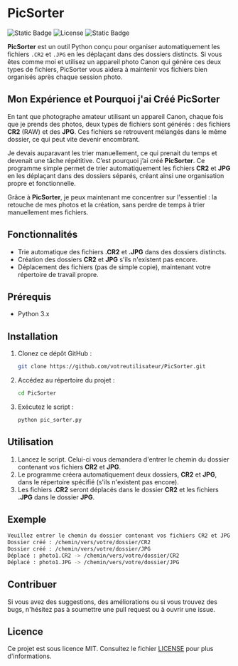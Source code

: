 # PicSorter
![Static Badge](https://img.shields.io/badge/Contributeur-1-brightgreen?style=flat&logo=clubhouse&logoColor=white&logoSize=auto) 
![License](https://img.shields.io/github/license/Nyx-Off/AceVenturaTheGame) 
![Static Badge](https://img.shields.io/badge/Python-black?style=plastic&logo=python&logoColor=white&logoSize=auto&color=yellow)


**PicSorter** est un outil Python conçu pour organiser automatiquement les fichiers `.CR2` et `.JPG` en les déplaçant dans des dossiers distincts. Si vous êtes comme moi et utilisez un appareil photo Canon qui génère ces deux types de fichiers, PicSorter vous aidera à maintenir vos fichiers bien organisés après chaque session photo.

## Mon Expérience et Pourquoi j'ai Créé **PicSorter**

En tant que photographe amateur utilisant un appareil Canon, chaque fois que je prends des photos, deux types de fichiers sont générés : des fichiers **CR2** (RAW) et des **JPG**. Ces fichiers se retrouvent mélangés dans le même dossier, ce qui peut vite devenir encombrant. 

Je devais auparavant les trier manuellement, ce qui prenait du temps et devenait une tâche répétitive. C’est pourquoi j’ai créé **PicSorter**. Ce programme simple permet de trier automatiquement les fichiers **CR2** et **JPG** en les déplaçant dans des dossiers séparés, créant ainsi une organisation propre et fonctionnelle.

Grâce à **PicSorter**, je peux maintenant me concentrer sur l'essentiel : la retouche de mes photos et la création, sans perdre de temps à trier manuellement mes fichiers.

## Fonctionnalités
- Trie automatique des fichiers **.CR2** et **.JPG** dans des dossiers distincts.
- Création des dossiers **CR2** et **JPG** s'ils n'existent pas encore.
- Déplacement des fichiers (pas de simple copie), maintenant votre répertoire de travail propre.

## Prérequis
- Python 3.x

## Installation
1. Clonez ce dépôt GitHub :
    ```bash
    git clone https://github.com/votreutilisateur/PicSorter.git
    ```
2. Accédez au répertoire du projet :
    ```bash
    cd PicSorter
    ```

3. Exécutez le script :
    ```bash
    python pic_sorter.py
    ```

## Utilisation
1. Lancez le script. Celui-ci vous demandera d'entrer le chemin du dossier contenant vos fichiers **CR2** et **JPG**.
2. Le programme créera automatiquement deux dossiers, **CR2** et **JPG**, dans le répertoire spécifié (s'ils n'existent pas encore).
3. Les fichiers **.CR2** seront déplacés dans le dossier **CR2** et les fichiers **.JPG** dans le dossier **JPG**.

## Exemple
```bash
Veuillez entrer le chemin du dossier contenant vos fichiers CR2 et JPG : /chemin/vers/votre/dossier
Dossier créé : /chemin/vers/votre/dossier/CR2
Dossier créé : /chemin/vers/votre/dossier/JPG
Déplacé : photo1.CR2 -> /chemin/vers/votre/dossier/CR2
Déplacé : photo1.JPG -> /chemin/vers/votre/dossier/JPG
```

## Contribuer
Si vous avez des suggestions, des améliorations ou si vous trouvez des bugs, n'hésitez pas à soumettre une pull request ou à ouvrir une issue.

## Licence
Ce projet est sous licence MIT. Consultez le fichier [LICENSE](LICENSE) pour plus d'informations.
